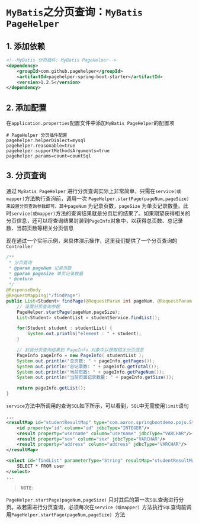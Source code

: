 # `MyBatis`之分页查询：`MyBatis PageHelper`

## 1. 添加依赖

```xml
<!--MyBatis 分页插件: MyBatis PageHelper-->
<dependency>
    <groupId>com.github.pagehelper</groupId>
    <artifactId>pagehelper-spring-boot-starter</artifactId>
    <version>1.2.5</version>
</dependency>
```
## 2. 添加配置

在`application.properties`配置文件中添加`MyBatis PageHelper`的配置项
```properties
# PageHelper 分页插件配置
pagehelper.helperDialect=mysql
pagehelper.reasonable=true
pagehelper.supportMethodsArguments=true
pagehelper.params=count=countSql
```

## 3. 分页查询

通过 `MyBatis PageHelper` 进行分页查询实际上非常简单，只需在`service(或mapper)`方法执行查询前，调用一次 `PageHelper.startPage(pageNum,pageSize)` `来设置分页查询参数即可，其中pageNum` 为记录页数，`pageSize` 为单页记录数量。此时`service(或mapper)`方法的查询结果就是分页后的结果了。如果期望获得相关的分页信息，还可以将查询结果封装到`PageInfo`对象中，以获得总页数、总记录数、当前页数等相关分页信息

现在通过一个实际示例，来具体演示操作，这里我们提供了一个分页查询的`Controller`

```java
/**
 * 分页查询
 * @param pageNum 记录页数
 * @param pageSize 单页记录数量
 * @return
 */
@ResponseBody
@RequestMapping("/findPage")
public List<Student> findPage(@RequestParam int pageNum, @RequestParam int pageSize) {
    // 设置分页查询参数
    PageHelper.startPage(pageNum,pageSize);
    List<Student> studentList = studentService.findList();

    for(Student student : studentList) {
        System.out.println("element : " + student);
    }

    // 封装分页查询结果到 PageInfo 对象中以获取相关分页信息
    PageInfo pageInfo = new PageInfo( studentList );
    System.out.println("总页数: " + pageInfo.getPages());
    System.out.println("总记录数: " + pageInfo.getTotal());
    System.out.println("当前页数: " + pageInfo.getPageNum());
    System.out.println("当前页面记录数量: " + pageInfo.getSize());

    return pageInfo.getList();
}
```

`service`方法中所调用的查询`SQL`如下所示，可以看到，`SQL`中无需使用`limit`语句

```xml
...
<resultMap id="studentResultMap" type="com.aaron.springbootdemo.pojo.Student">
    <id property="id" column="id" jdbcType="INTEGER"/>
    <result property="username" column="username" jdbcType="VARCHAR"/>
    <result property="sex" column="sex" jdbcType="VARCHAR"/>
    <result property="address" column="address" jdbcType="VARCHAR"/>
</resultMap>

<select id="findList" parameterType="String" resultMap="studentResultMap">    
    SELECT * FROM user
</select>
...
```

> `NOTE:` 


`PageHelper.startPage(pageNum,pageSize)` 只对其后的第一次`SQL`查询进行分页。故若需进行分页查询，必须每次在`service（或mapper）`方法执行`SQL`查询前调用`PageHelper.startPage(pageNum,pageSize) `方法




